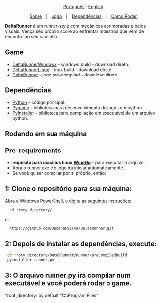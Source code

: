<div align="center">
  <a href="README-pt.md">Português</a>
  ·
  <a href="README.md">English</a>
</div>
  
<p align="center">
  <a href="#about">Sobre</a>&nbsp;&nbsp;&nbsp;|&nbsp;&nbsp;&nbsp;
  <a href="#live-server">Jogo</a>&nbsp;&nbsp;&nbsp;|&nbsp;&nbsp;&nbsp;
  <a href="#dependencies">Dependências</a>&nbsp;&nbsp;&nbsp;|&nbsp;&nbsp;&nbsp;
  <a href="#execute">Como Rodar</a>
</p>

<a id="about"></a>
**DeltaRunner**  é um runner-style com mecânicas aprimoradas e belos visuais. Vença seu próprio score ao enfrentar monstros que vem de encontro ao seu caminho.
        
<a id="live-server"></a>

## Game
- [DeltaRunnerWindowx](https://github.com/JacanaFSilva/DeltaRunner/archive/refs/heads/windowsBuild.zip) - windows build - download direto.
- [DeltaRunnerLinux](https://github.com/JacanaFSilva/DeltaRunner/archive/refs/heads/linuxBuild.zip) - linux build - download direto.
- [DeltaRunner](https://github.com/JacanaFSilva/DeltaRunner/archive/refs/heads/main.zip) - jogo pré-compilad - download direto.

<a id="dependencies"></a>

## Dependências

- [Python](https://www.python.org/) - código principal.
- [Pygame](https://www.pygame.org/news) - biblioteca para desenvolvimento de jogos em python.
- [PyInstaller](https://pypi.org/project/pyinstaller/) - biblioteca para compilação em executável de um arquivo python.

<a id="execute"></a>

## Rodando em sua máquina

<h2><strong>Pre-requirements</strong></h2>

- **requisito para usuários linux** **[WineHq](https://wiki.winehq.org/Download)** - para executar o arquivo.
- Abra o runner.exe e o jogo irá iniciar automaticamente.
- Se você quiser compilar por si próprio, então:

## 1: Clone o repositório para sua máquina:

Abra o Windows PowerShell, e digite as seguintes instruções:

```sh
  cd *roty_directory/
```
e:
```sh
  https://github.com/JacanaFSilva/DeltaRunner.git
```

## 2: Depois de instalar as dependências, execute:

```sh
 cd *roty_directory/DetalRunner/Runner-preCompiledBuild
 pyinstaller runner.py
```

## 3: O arquivo runner.py irá compilar num executável e você poderá rodar o game.

*root_directory: by default "C:\Program Files"
<!--<h1 align="center">
  <img alt="Runner" src="public/images/logo.svg" height="100px" />
    <br>Runner, faster than sanic<br/>
</h1>
-->
